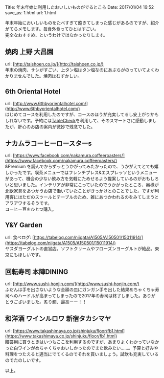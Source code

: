 Title: 年末年始に利用したおいしいものがでるところ
Date: 2017/01/04 16:52
save_as: 1.html
url: 1.html

年末年始においしいものをたべすぎて飽きてしまった感じがあるのですが、紹介がてらメモします。毎食外食ってひとはすごい。  
完全なおすすめ、というわけではなかったりします。  

## 焼肉 上野 大昌園
url: [http://taishoen.co.jp/](http://taishoen.co.jp/)  
年末の焼肉、サシがすごい、上タン塩はタン塩なのにあぶらがのっていてよくわかりませんでした。焼肉はむずかしい。  

## 6th Oriental Hotel
url: [http://www.6thbyorientalhotel.com/](http://www.6thbyorientalhotel.com/)  
はじめてコースを利用したのですが、コースのほうが充実してるし安上がりかもしれないです。予約には[TableCheck](https://www.tablecheck.jp/)を利用して、そのスマートさに感動しましたが、肝心のお店の案内が微妙で残念でした。  

## ナカムラコーヒーロースターs
url: [https://www.facebook.com/nakamura.coffeeroasters/](https://www.facebook.com/nakamura.coffeeroasters/)  
&Premium を読んでからずっとうかがってみたかったので、うかがえてとても嬉しかったです。喫茶メニューではフレンチプレス&エスプレッソというメニューがあって、機会の少ない飲み方を気軽にためせるよう提案しているのがおもしろいと思いました。インテリアが非常にこっていたのでうかがったところ、奥様が北欧家具をあつかうお店で働いていたことがきっかけとのことでした。ですが利用客にはただのスツールとテーブルのため、雑にあつかわれるのをみてしまうとアワアワするそうです。  
コーヒー豆をひとつ購入。  

## Y&Y Garden
url: 食べログ: [https://tabelog.com/niigata/A1505/A150501/15011914/](https://tabelog.com/niigata/A1505/A150501/15011914/)  
ヤスダヨーグルトの直営店。ソフトクリームやフローズンヨーグルトが絶品。東京にもほしいです。  

## 回転寿司 本陣DINING
url: [http://www.sushi-honjin.com/](http://www.sushi-honjin.com/)  
ふだんは手を出さないような金額の皿にガンガン手を出した結果めちゃくちゃ寿司へのハードルが高まってしまったので2017年の寿司は終了しました。ありがとうございました。炙り鯛、最高ーー！！  

## 和洋酒 ワインルロワ 新宿タカシマヤ  
url: [https://www.takashimaya.co.jp/shinjuku/floor/fb1.html](https://www.takashimaya.co.jp/shinjuku/floor/fb1.html)  
贈答用に買うときはいつもここを利用するのですが、あまりよくわかっていなかった白ワインがめちゃくちゃおいしかったのでまた飲みたい……。予算と好みや料理をつたえると適当にでてくるのでそれを買いましょう。試飲も充実しているのでたのしいです。  

以上。


